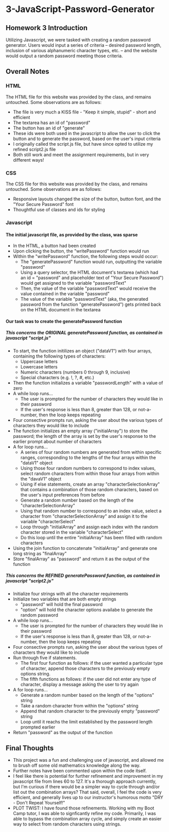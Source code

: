# 3-JavaScript-Password-Generator

## Homework 3 Introduction
Utilizing Javascript, we were tasked with creating a random password generator. Users would input a series of criteria – desired password length, inclusion of various alphanumeric character types, etc. – and the website would output a random password meeting those criteria.

## Overall Notes

### HTML
The HTML file for this website was provided by the class, and remains untouched. Some observations are as follows:
- The file is very much a KISS file - "Keep it simple, stupid" - short and efficient
- The textarea has an id of "password"
- The button has an id of "generate"
- These ids were both used in the javascript to allow the user to click the button and to generate the password, based on the user's input criteria
- I originally called the script.js file, but have since opted to utilize my refined script2.js file
- Both still work and meet the assignment requirements, but in very different ways!

### CSS
The CSS file for this website was provided by the class, and remains untouched. Some observations are as follows:
- Responsive layouts changed the size of the button, button font, and the "Your Secure Password" font
- Thoughtful use of classes and ids for styling

### Javascript

#### The initial javascript file, as provided by the class, was sparse
- In the HTML, a button had been created
- Upon clicking the button, the "writePassword" function would run
- Within the "writePassword" function, the following steps would occur:
    - The "generatePassword" function would run, outputting the variable "password"
    - Using a query selector, the HTML document's textarea (which had an id = "password" and placeholder text of "Your Secure Password") would get assigned to the variable "passwordText"
    - Then, the value of the variable "passwordText" would receive the value contained in the variable "password"
    - The value of the variable "passwordText" (aka, the generated password from the function "generatePassword") gets printed back on the HTML document in the textarea

#### Our task was to create the generatePassword function

##### This concerns the ORIGINAL generatePassword function, as contained in javascript "script.js"
- To start, the function initilizes an object ("dataV1") with four arrays, containing the following types of characters:
    - Uppercase letters
    - Lowercase letters
    - Numeric characters (numbers 0 through 9, inclusive)
    - Special characters (e.g. !, ?, #, etc.)
- Then the function initializes a variable "passwordLength" with a value of zero
- A while loop runs...
    - The user is prompted for the number of characters they would like in their password
    - If the user's response is less than 8, greater than 128, or not-a-number, then the loop keeps repeating
- Four consective prompts run, asking the user about the various types of characters they would like to include
- The function initializes an empty array ("initialArray") to store the password; the length of the array is set by the user's response to the earlier prompt about number of characters
- A for loop runs...
    - A series of four random numbers are generated from within specific ranges, corresponding to the lengths of the four arrays within the "dataV1" object
    - Using those four random numbers to correspond to index values, select random characters from within those four arrays from within the "davaV1" object
    - Using if else statements, create an array "characterSelectionArray" that contains a combination of those random characters, based on the user's input preferences from before
    - Generate a random number based on the length of the "characterSelectionArray"
    - Using that random number to correspond to an index value, select a character from "characterSelectionArray" and assign it to the variable "characterSelect"
    - Loop through "initialArray" and assign each index with the random character stored in the variable "characterSelect"
    - Do this loop until the entire "initialArray" has been filled with random characters
- Using the join function to concatenate "initialArray" and generate one long string as "finalArray"
- Store "finalArray" as "password" and return it as the output of the function

##### This concerns the REFINED generatePassword function, as contained in javascript "script2.js"
- Initialize four strings with all the character requirements
- Initialize two variables that are both empty strings
    - "password" will hold the final password
    - "option" will hold the character options availabe to generate the random password
- A while loop runs...
    - The user is prompted for the number of characters they would like in their password
    - If the user's response is less than 8, greater than 128, or not-a-number, then the loop keeps repeating
- Four consective prompts run, asking the user about the various types of characters they would like to include
- Run through five if statements.
    - The first four function as follows: if the user wanted a particular type of character, append those characters to the previously empty options string.
    - The fifth functions as follows: if the user did not enter any type of character, display a message asking the user to try again
- A for loop runs...
    - Generate a random number based on the length of the "options" string
    - Take a random character from within the "options" string
    - Append that random character to the previously empty "password" string
    - Loop until it reachs the limit established by the password length prompted earlier
- Return "password" as the output of the function

## Final Thoughts
- This project was a fun and challenging use of javascript, and allowed me to brush off some old mathematics knowledge along the way.
- Further notes have been commented upon within the code itself.
- I feel like there is potential for further refinement and improvement in my javascript file from lines 60 to 127. It's a thorough approach currently, but I'm curious if there would be a simpler way to cycle through and/or list out the combination arrays? That said, overall, I feel the code is very efficient, and generally lives up to our instructor's humorous motto "DRY - Don't Repeat Yourself!"
- PLOT TWIST: I have found those refinements. Working with my Boot Camp tutor, I was able to signficantly refine my code. Primarily, I was able to bypass the combination array cycle, and simply create an easier way to select from random characters using strings.
